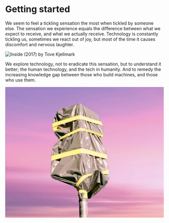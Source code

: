 # Getting started

We seem to feel a tickling sensation the most when tickled by someone else. The sensation we experience equals the difference between what we expect to receive, and what we actually receive. Technology is constantly tickling us, sometimes we react out of joy, but most of the time it causes discomfort and nervous laughter.

![Inside \(2017\) by Tove Kjellmark](https://lh4.googleusercontent.com/equpGdAC1AxXVRSi_BUvrOAat_fP5BOXCUASbr_4T7VkbT5acB4VtAtJjcv0AobSE8THBhHZKGlFQ9qbSITcOkp0bNOZ1vMaLX6HvpFOXXRgg1kuhEHBfzk2hOS6P28M34IkfLzI)

We explore technology, not to eradicate this sensation, but to understand it better;  the human technology, and the tech in humanity. And to remedy the increasing knowledge gap between those who build machines, and those who use them. 

![Untitled \(2019\) by Natasha Klimenko](.gitbook/assets/image%20%283%29.png)

